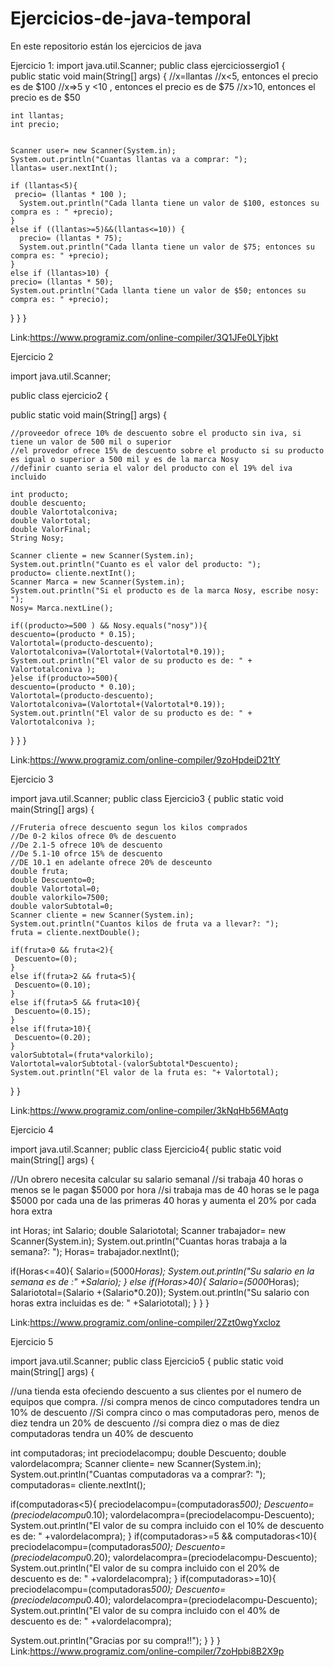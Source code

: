 # Ejercicios-de-java-temporal
En este repositorio están los ejercicios de java


Ejercicio 1:
import java.util.Scanner;
public class ejerciciossergio1 {  
  public static void main(String[] args) {
    //x=llantas
    //x<5, entonces el precio es de $100
    //x=>5 y <10 , entonces el precio es de $75
    //x>10, entonces el precio es de $50
    
    int llantas;
    int precio;
    

    Scanner user= new Scanner(System.in);
    System.out.println("Cuantas llantas va a comprar: ");
    llantas= user.nextInt();

    if (llantas<5){
     precio= (llantas * 100 );
      System.out.println("Cada llanta tiene un valor de $100, estonces su compra es : " +precio);
    }
    else if ((llantas>=5)&&(llantas<=10)) {
      precio= (llantas * 75);
      System.out.println("Cada llanta tiene un valor de $75; entonces su compra es: " +precio);
    }
    else if (llantas>10) {
    precio= (llantas * 50);
    System.out.println("Cada llanta tiene un valor de $50; entonces su compra es: " +precio);
}
}
}

Link:https://www.programiz.com/online-compiler/3Q1JFe0LYjbkt


Ejercicio 2

import java.util.Scanner;

public class ejercicio2 {

  public static void main(String[] args) {
    
    //proveedor ofrece 10% de descuento sobre el producto sin iva, si tiene un valor de 500 mil o superior
    //el provedor ofrece 15% de descuento sobre el producto si su producto es igual o superior a 500 mil y es de la marca Nosy
    //definir cuanto seria el valor del producto con el 19% del iva incluido

    int producto;
    double descuento;
    double Valortotalconiva;
    double Valortotal;
    double ValorFinal;
    String Nosy;

    Scanner cliente = new Scanner(System.in);
    System.out.println("Cuanto es el valor del producto: ");
    producto= cliente.nextInt();
    Scanner Marca = new Scanner(System.in);
    System.out.println("Si el producto es de la marca Nosy, escribe nosy: ");
    Nosy= Marca.nextLine();

    if((producto>=500 ) && Nosy.equals("nosy")){
    descuento=(producto * 0.15);
    Valortotal=(producto-descuento);
    Valortotalconiva=(Valortotal+(Valortotal*0.19));
    System.out.println("El valor de su producto es de: " + Valortotalconiva );
    }else if(producto>=500){
    descuento=(producto * 0.10);
    Valortotal=(producto-descuento);
    Valortotalconiva=(Valortotal+(Valortotal*0.19));
    System.out.println("El valor de su producto es de: " + Valortotalconiva );
   }
  }
}

Link:https://www.programiz.com/online-compiler/9zoHpdeiD21tY

Ejercicio 3

import java.util.Scanner;
public class Ejercicio3 {
    public static void main(String[] args) {
    
    //Fruteria ofrece descuento segun los kilos comprados
    //De 0-2 kilos ofrece 0% de descuento
    //De 2.1-5 ofrece 10% de descuento
    //De 5.1-10 ofrce 15% de descuento
    //DE 10.1 en adelante ofrece 20% de desceunto
    double fruta;
    double Descuento=0;
    double Valortotal=0;
    double valorkilo=7500;
    double valorSubtotal=0;
    Scanner cliente = new Scanner(System.in);
    System.out.println("Cuantos kilos de fruta va a llevar?: ");
    fruta = cliente.nextDouble();
    
    if(fruta>0 && fruta<2){
     Descuento=(0);
    }
    else if(fruta>2 && fruta<5){
     Descuento=(0.10);
    }
    else if(fruta>5 && fruta<10){
     Descuento=(0.15);
    }
    else if(fruta>10){
     Descuento=(0.20);
    }
    valorSubtotal=(fruta*valorkilo);
    Valortotal=valorSubtotal-(valorSubtotal*Descuento);
    System.out.println("El valor de la fruta es: "+ Valortotal);
  }
}

Link:https://www.programiz.com/online-compiler/3kNqHb56MAqtg

Ejercicio 4

import java.util.Scanner;
public class Ejercicio4{
  public static void main(String[] args) {

//Un obrero necesita calcular su salario semanal
//si trabaja 40 horas o menos se le pagan $5000 por hora
//si trabaja mas de 40 horas se le paga $5000 por cada una de las primeras 40 horas y aumenta el 20% por cada hora extra

int Horas;
int Salario;
double Salariototal;
Scanner trabajador= new Scanner(System.in);
System.out.println("Cuantas horas trabaja a la semana?: ");
Horas= trabajador.nextInt();

if(Horas<=40){
 Salario=(5000*Horas);
 System.out.println("Su salario en la semana es de :" +Salario);
}
 else if(Horas>40){
 Salario=(5000*Horas);
 Salariototal=(Salario +(Salario*0.20));
 System.out.println("Su salario con horas extra incluidas es de: " +Salariototal);
 }
}
}

Link:https://www.programiz.com/online-compiler/2Zzt0wgYxcloz

Ejercicio 5

import java.util.Scanner;
public class Ejercicio5 {
  public static void main(String[] args) {
  
 //una tienda esta ofeciendo descuento a sus clientes por el numero de equipos que compra.
 //si compra menos de cinco computadores tendra un 10% de descuento
 //Si compra cinco o mas  computadoras pero, menos de diez tendra un 20% de descuento
 //si compra diez o mas de diez computadoras tendra un 40% de descuento
 
 int computadoras;
 int preciodelacompu;
 double Descuento;
 double valordelacompra;
 Scanner cliente= new Scanner(System.in);
 System.out.println("Cuantas computadoras va a comprar?: ");
 computadoras= cliente.nextInt();
 
 if(computadoras<5){
 preciodelacompu=(computadoras*500);
 Descuento=(preciodelacompu*0.10);
 valordelacompra=(preciodelacompu-Descuento);
 System.out.println("El valor de su compra incluido con el 10% de descuento es de: " +valordelacompra);
 }
if(computadoras>=5 && computadoras<10){
 preciodelacompu=(computadoras*500);
 Descuento=(preciodelacompu*0.20);
 valordelacompra=(preciodelacompu-Descuento);
 System.out.println("El valor de su compra incluido con el 20% de descuento es de: " +valordelacompra);
}
if(computadoras>=10){
 preciodelacompu=(computadoras*500);
 Descuento=(preciodelacompu*0.40);
 valordelacompra=(preciodelacompu-Descuento);
 System.out.println("El valor de su compra incluido con el 40% de descuento es de: " +valordelacompra);
 
 System.out.println("Gracias por su compra!!");
}
}
}
Link:https://www.programiz.com/online-compiler/7zoHpbi8B2X9p
